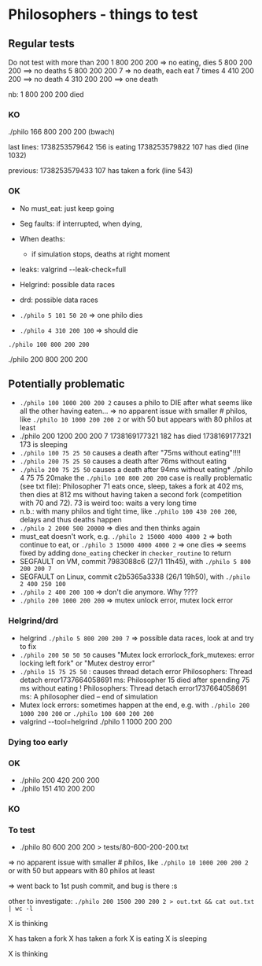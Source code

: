 # Philosophers - things to test
## Regular tests
 Do not test with more than 200
 1 800 200 200 => no eating, dies
 5 800 200 200 ==> no deaths
 5 800 200 200 7 => no death, each eat 7 times
 4 410 200 200 ==> no death
 4 310 200 200 ==> one death


nb: 1 800 200 200 died

### KO
./philo 166 800 200 200 (bwach)

last lines:
1738253579642 156 is eating
1738253579822 107 has died (line 1032)

previous:
1738253579433 107 has taken a fork (line 543)

### OK

- No must_eat: just keep going
- Seg faults: if interrupted, when dying, 
- When deaths:
	- if simulation stops, deaths at right moment
- leaks: valgrind --leak-check=full 
- Helgrind: possible data races
- drd: possible data races

- `./philo 5 101 50 20` => one philo dies
- `./philo 4 310 200 100` => should die

`./philo 100 800 200 200`

./philo 200 800 200 200


## Potentially problematic
- `./philo 100 1000 200 200 2` causes a philo to DIE after what seems like all the other having eaten...
=> no apparent issue with smaller # philos, like `./philo 10 1000 200 200 2` or with 50
but appears with 80 philos at least
- ./philo 200 1200 200 200 7
1738169177321 182 has died
1738169177321 173 is sleeping
- `./philo 100 75 25 50` causes a death after "75ms without eating"!!!!
- `./philo 200 75 25 50` causes a death after 76ms without eating
- `./philo 200 75 25 50` causes a death after 94ms without eating*
./philo 4 75 75 20make
the `./philo 100 800 200 200` case is really problematic (see txt file): Philosopher 71 eats once, sleep, takes a fork at 402 ms, then dies at 812 ms without having taken a second fork (competition with 70 and 72). 73 is weird too: waits a very long time
- n.b.: with many philos and tight time, like `./philo 100 430 200 200`, delays and thus deaths happen
- `./philo 2 2000 500 20000` => dies and then thinks again
- must_eat doesn't work, e.g. `./philo 2 15000 4000 4000 2` => both continue to eat, or `./philo 3 15000 4000 4000 2` => one dies
	=> seems fixed by adding `done_eating` checker in `checker_routine` to return
- SEGFAULT on VM, commit 7983088c6 (27/1 11h45), with `./philo 5 800 200 200 7`
- SEGFAULT on Linux, commit c2b5365a3338 (26/1 19h50), with `./philo 2 400 250 100`
- `./philo 2 400 200 100` => don't die anymore. Why ????
- `./philo 200 1000 200 200` => mutex unlock error, mutex lock error

### Helgrind/drd
- helgrind `./philo 5 800 200 200 7` => possible data races, look at and try to fix
- `./philo 200 50 50 50` causes "Mutex lock errorlock_fork_mutexes: error locking left fork" or "Mutex destroy error"
- `./philo 15 75 25 50` : causes thread detach error
Philosophers: Thread detach error1737664058691 ms: Philosopher 15 died after spending 75 ms without eating !
Philosophers: Thread detach error1737664058691 ms: A philosopher died – end of simulation
- Mutex lock errors: sometimes happen at the end, e.g. with `./philo 200 1000 200 200` or `./philo 100 600 200 200`
- valgrind --tool=helgrind ./philo 1 1000 200 200


### Dying too early
### OK
- ./philo 200 420 200 200
- ./philo 151 410 200 200
### KO
### To test
- ./philo 80 600 200 200 > tests/80-600-200-200.txt

=> no apparent issue with smaller # philos, like `./philo 10 1000 200 200 2` or with 50
but appears with 80 philos at least

=> went back to 1st push commit, and bug is there :s

other to investigate: `./philo 200 1500 200 200 2 > out.txt && cat out.txt | wc -l`

X is thinking

X has taken a fork
X has taken a fork
X is eating
X is sleeping


X is thinking
